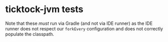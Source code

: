 ticktock-jvm tests
==================

Note that these _must_ run via Gradle (and not via IDE runner) as the IDE runner does not respect
our `forkEvery` configuration and does not correctly populate the classpath.